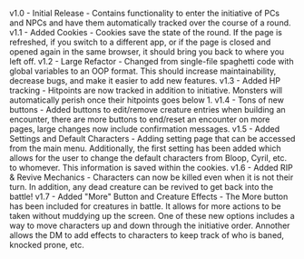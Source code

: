 v1.0 - Initial Release - Contains functionality to enter the initiative of PCs and NPCs and have them automatically tracked over the course of a round.
v1.1 - Added Cookies - Cookies save the state of the round.  If the page is refreshed, if you switch to a different app, or if the page is closed and opened again in the same browser, it should bring you back to where you left off.
v1.2 - Large Refactor - Changed from single-file spaghetti code with global variables to an OOP format.  This should increase maintainability, decrease bugs, and make it easier to add new features.
v1.3 - Added HP tracking - Hitpoints are now tracked in addition to initiative.  Monsters will automatically perish once their hitpoints goes below 1.
v1.4 - Tons of new buttons - Added buttons to edit/remove creature entries when building an encounter, there are more buttons to end/reset an encounter on more pages, large changes now include confirmation messages.
v1.5 - Added Settings and Default Characters - Adding setting page that can be accessed from the main menu.  Additionally, the first setting has been added which allows for the user to change the default characters from Bloop, Cyril, etc. to whomever.  This information is saved within the cookies.
v1.6 - Added RIP & Revive Mechanics - Characters can now be killed even when it is not their turn.  In addition, any dead creature can be revived to get back into the battle!
v1.7 - Added "More" Button and Creature Effects - The More button has been included for creatures in battle.  It allows for more actions to be taken without muddying up the screen.  One of these new options includes a way to move characters up and down through the initiative order.  Annother allows the DM to add effects to characters to keep track of who is baned, knocked prone, etc.